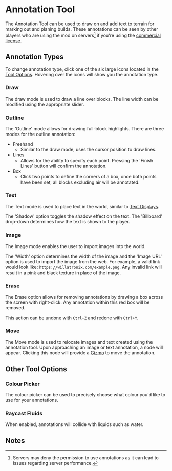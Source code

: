 # Annotation Tool

The Annotation Tool can be used to draw on and add text to terrain for marking out and planing builds. These annotations can be seen by other players who are using the mod on servers[^note1] if you're using the [commercial license](https://axiom.moulberry.com/commercial).

## Annotation Types

To change annotation type, click one of the six large icons located in the [Tool Options](/editor/windows/tooloptions.md). Hovering over the icons will show you the annotation type.

### Draw

The draw mode is used to draw a line over blocks. The line width can be modified using the appropriate slider.

### Outline

The 'Outline' mode allows for drawing full-block highlights. There are three modes for the outline annotation:

- Freehand
  - Similar to the draw mode, uses the cursor position to draw lines.
- Lines
  - Allows for the ability to specify each point. Pressing the 'Finish Lines' button will confirm the annotation.
- Box
  - Click two points to define the corners of a box, once both points have been set, all blocks excluding air will be annotated.

### Text

The Text mode is used to place text in the world, similar to [Text Displays](/contextmenu/displayentities.md#text-display). 

The 'Shadow' option toggles the shadow effect on the text. The 'Billboard' drop-down determines how the text is shown to the player.

### Image

The Image mode enables the user to import images into the world.

The 'Width' option determines the width of the image and the 'Image URL' option is used to import the image from the web. For example, a valid link would look like: `https://willatronix.com/example.png`. Any invalid link will result in a pink and black texture in place of the image.

### Erase

The Erase option allows for removing annotations by drawing a box across the screen with right-click. Any annotation within this red box will be removed.

This action can be undone with `Ctrl+Z` and redone with `Ctrl+Y`.

### Move

The Move mode is used to relocate images and text created using the annotation tool. Upon approaching an image or text annotation, a node will appear. Clicking this node will provide a [Gizmo](/editor/gizmos.md) to move the annotation.


## Other Tool Options

### Colour Picker

The colour picker can be used to precisely choose what colour you'd like to use for your annotations. 

### Raycast Fluids

When enabled, annotations will collide with liquids such as water.

## Notes

[^note1]: Servers may deny the permission to use annotations as it can lead to issues regarding server performance.